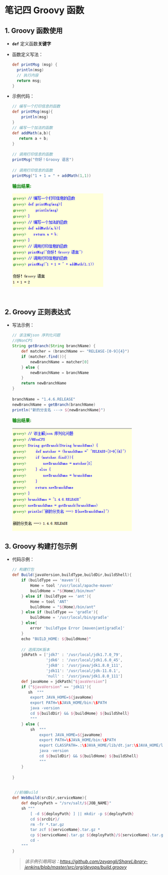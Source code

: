 # 笔记四 Groovy 函数

## 1. Groovy 函数使用

- **`def`** 定义函数**关键字**

- 函数定义写法：

  ```groovy
  def printMsg (msg) {
  	println(msg)
  	// 执行内容
  	return msg;
  }
  ```

- 示例代码：

  ```groovy
  // 编写一个打印信息的函数
  def printMsg(msg){
      println(msg)
  }
  // 编写一个加法的函数
  def addMath(a,b){
     return a + b;
  }
  
  // 调用打印信息的函数
  printMsg("你好！Groovy 语言")
  
  // 调用打印信息的函数
  printMsg("1 + 1 = " + addMath(1,1))
  ```

  <font color="green"><b>输出结果:</b></font>

  <img src="./statics/images/groovy/groovy_funtion_define.png" style="zoom:100%;" />

​    

## 2. Groovy 正则表达式

- 写法示例：

  ```groovy
  // 该注解json 序列化问题
  //@NonCPS
  String getBranch(String branchName) {
      def matcher = (branchName =~ "RELEASE-[0-9]{4}")
      if (matcher.find()){
          newBranchName = matcher[0]
      } else {
          newBranchName = branchName
      }
      return newBranchName
  }
  
  branchName = "1.4.6.RELEASE"
  newBranchName = getBranch(branchName)
  println("新的分支名 ---> ${newBranchName}")
  ```

  <font color="green"><b>输出结果:</b></font>

  <img src="./statics/images/groovy/groovy_regpatten_rule.png" style="zoom:100%;" />

  

## 3. Groovy 构建打包示例

- 代码示例：

  ```groovy
  // 构建打包
  def Build(javaVersion,buildType,buildDir,buildShell){
      if (buildType == 'maven'){
          Home = tool '/usr/local/apache-maven'
          buildHome = "${Home}/bin/mvn"
      } else if (buildType == 'ant'){
          Home = tool 'ANT'
          buildHome = "${Home}/bin/ant"
      } else if (buildType == 'gradle'){
          buildHome = '/usr/local/bin/gradle'
      } else{
          error 'buildType Error [maven|ant|gradle]'
      }
      echo "BUILD_HOME: ${buildHome}"
      
      // 选择JDK版本
      jdkPath = ['jdk7' : '/usr/local/jdk1.7.0_79',
                 'jdk6' : '/usr/local/jdk1.6.0_45',
                 'jdk8' : '/usr/java/jdk1.8.0_111',
                 'jdk11': '/usr/local/jdk-11.0.1',
                 'null' : '/usr/java/jdk1.8.0_111']
      def javaHome = jdkPath["$javaVersion"]
      if ("$javaVersion" == 'jdk11'){
         sh  """
          export JAVA_HOME=${javaHome}
          export PATH=\$JAVA_HOME/bin:\$PATH
          java -version
          cd ${buildDir} && ${buildHome} ${buildShell}
          """
      } else {
          sh  """
              export JAVA_HOME=${javaHome}
              export PATH=\$JAVA_HOME/bin:\$PATH
              export CLASSPATH=.:\$JAVA_HOME/lib/dt.jar:\$JAVA_HOME/lib/tools.jar
              java -version
              cd ${buildDir} && ${buildHome} ${buildShell}
              """
      }
  
  }
  ```

  ```groovy
      
   //前端Build
  def WebBuild(srcDir,serviceName){
      def deployPath = "/srv/salt/${JOB_NAME}"
      sh """
          [ -d ${deployPath} ] || mkdir -p ${deployPath}
          cd ${srcDir}/
          rm -fr *.tar.gz 
          tar zcf ${serviceName}.tar.gz * 
          cp ${serviceName}.tar.gz ${deployPath}/${serviceName}.tar.gz
          cd -
      """
  }
  ```

  > *该示例引用网站：https://github.com/zeyangli/ShareLibrary-jenkins/blob/master/src/org/devops/build.groovy*